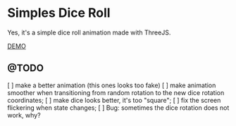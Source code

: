 # Simples Dice Roll

Yes, it's a simple dice roll animation made with ThreeJS.

[DEMO]()

## @TODO

[ ] make a better animation (this ones looks too fake)
[ ] make animation smoother when transitioning from random rotation to the new dice rotation coordinates;
[ ] make dice looks better, it's too "square";
[ ] fix the screen flickering when state changes;
[ ] Bug: sometimes the dice rotation does not work, why?
